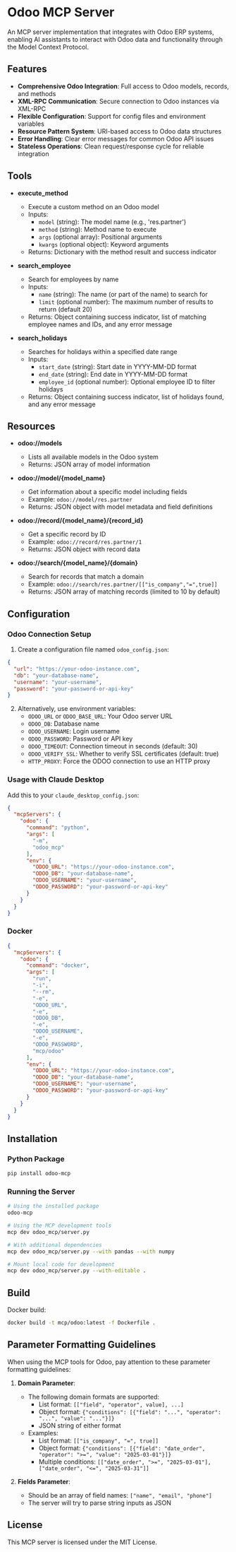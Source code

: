 # Odoo MCP Server

An MCP server implementation that integrates with Odoo ERP systems, enabling AI assistants to interact with Odoo data and functionality through the Model Context Protocol.

## Features

* **Comprehensive Odoo Integration**: Full access to Odoo models, records, and methods
* **XML-RPC Communication**: Secure connection to Odoo instances via XML-RPC
* **Flexible Configuration**: Support for config files and environment variables
* **Resource Pattern System**: URI-based access to Odoo data structures
* **Error Handling**: Clear error messages for common Odoo API issues
* **Stateless Operations**: Clean request/response cycle for reliable integration

## Tools

* **execute_method**
  * Execute a custom method on an Odoo model
  * Inputs:
    * `model` (string): The model name (e.g., 'res.partner')
    * `method` (string): Method name to execute
    * `args` (optional array): Positional arguments
    * `kwargs` (optional object): Keyword arguments
  * Returns: Dictionary with the method result and success indicator

* **search_employee**
  * Search for employees by name
  * Inputs:
    * `name` (string): The name (or part of the name) to search for
    * `limit` (optional number): The maximum number of results to return (default 20)
  * Returns: Object containing success indicator, list of matching employee names and IDs, and any error message

* **search_holidays**
  * Searches for holidays within a specified date range
  * Inputs:
    * `start_date` (string): Start date in YYYY-MM-DD format
    * `end_date` (string): End date in YYYY-MM-DD format
    * `employee_id` (optional number): Optional employee ID to filter holidays
  * Returns: Object containing success indicator, list of holidays found, and any error message

## Resources

* **odoo://models**
  * Lists all available models in the Odoo system
  * Returns: JSON array of model information

* **odoo://model/{model_name}**
  * Get information about a specific model including fields
  * Example: `odoo://model/res.partner`
  * Returns: JSON object with model metadata and field definitions

* **odoo://record/{model_name}/{record_id}**
  * Get a specific record by ID
  * Example: `odoo://record/res.partner/1`
  * Returns: JSON object with record data

* **odoo://search/{model_name}/{domain}**
  * Search for records that match a domain
  * Example: `odoo://search/res.partner/[["is_company","=",true]]`
  * Returns: JSON array of matching records (limited to 10 by default)

## Configuration

### Odoo Connection Setup

1. Create a configuration file named `odoo_config.json`:

```json
{
  "url": "https://your-odoo-instance.com",
  "db": "your-database-name",
  "username": "your-username",
  "password": "your-password-or-api-key"
}
```

2. Alternatively, use environment variables:
   * `ODOO_URL` or `ODOO_BASE_URL`: Your Odoo server URL
   * `ODOO_DB`: Database name
   * `ODOO_USERNAME`: Login username
   * `ODOO_PASSWORD`: Password or API key
   * `ODOO_TIMEOUT`: Connection timeout in seconds (default: 30)
   * `ODOO_VERIFY_SSL`: Whether to verify SSL certificates (default: true)
   * `HTTP_PROXY`: Force the ODOO connection to use an HTTP proxy

### Usage with Claude Desktop

Add this to your `claude_desktop_config.json`:

```json
{
  "mcpServers": {
    "odoo": {
      "command": "python",
      "args": [
        "-m",
        "odoo_mcp"
      ],
      "env": {
        "ODOO_URL": "https://your-odoo-instance.com",
        "ODOO_DB": "your-database-name",
        "ODOO_USERNAME": "your-username",
        "ODOO_PASSWORD": "your-password-or-api-key"
      }
    }
  }
}
```

### Docker

```json
{
  "mcpServers": {
    "odoo": {
      "command": "docker",
      "args": [
        "run",
        "-i",
        "--rm",
        "-e",
        "ODOO_URL",
        "-e",
        "ODOO_DB",
        "-e",
        "ODOO_USERNAME",
        "-e",
        "ODOO_PASSWORD",
        "mcp/odoo"
      ],
      "env": {
        "ODOO_URL": "https://your-odoo-instance.com",
        "ODOO_DB": "your-database-name",
        "ODOO_USERNAME": "your-username",
        "ODOO_PASSWORD": "your-password-or-api-key"
      }
    }
  }
}
```

## Installation

### Python Package

```bash
pip install odoo-mcp
```

### Running the Server

```bash
# Using the installed package
odoo-mcp

# Using the MCP development tools
mcp dev odoo_mcp/server.py

# With additional dependencies
mcp dev odoo_mcp/server.py --with pandas --with numpy

# Mount local code for development
mcp dev odoo_mcp/server.py --with-editable .
```

## Build

Docker build:

```bash
docker build -t mcp/odoo:latest -f Dockerfile .
```

## Parameter Formatting Guidelines

When using the MCP tools for Odoo, pay attention to these parameter formatting guidelines:

1. **Domain Parameter**:
   * The following domain formats are supported:
     * List format: `[["field", "operator", value], ...]`
     * Object format: `{"conditions": [{"field": "...", "operator": "...", "value": "..."}]}`
     * JSON string of either format
   * Examples:
     * List format: `[["is_company", "=", true]]`
     * Object format: `{"conditions": [{"field": "date_order", "operator": ">=", "value": "2025-03-01"}]}`
     * Multiple conditions: `[["date_order", ">=", "2025-03-01"], ["date_order", "<=", "2025-03-31"]]`

2. **Fields Parameter**:
   * Should be an array of field names: `["name", "email", "phone"]`
   * The server will try to parse string inputs as JSON

## License

This MCP server is licensed under the MIT License.
